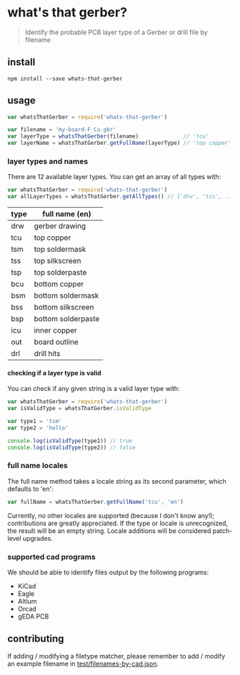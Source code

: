 # what's that gerber?

> Identify the probable PCB layer type of a Gerber or drill file by filename

## install

```shell
npm install --save whats-that-gerber
```

## usage

``` javascript
var whatsThatGerber = require('whats-that-gerber')

var filename = 'my-board-F_Cu.gbr'
var layerType = whatsThatGerber(filename)              // 'tcu'
var layerName = whatsThatGerber.getFullName(layerType) // 'top copper'
```

### layer types and names

There are 12 available layer types. You can get an array of all types with:

``` javascript
var whatsThatGerber = require('whats-that-gerber')
var allLayerTypes = whatsThatGerber.getAllTypes() // ['drw', 'tcu', ...]
```

 type | full name (en)
----- | -------------------
 drw  | gerber drawing
 tcu  | top copper
 tsm  | top soldermask
 tss  | top silkscreen
 tsp  | top solderpaste
 bcu  | bottom copper
 bsm  | bottom soldermask
 bss  | bottom silkscreen
 bsp  | bottom solderpaste
 icu  | inner copper
 out  | board outline
 drl  | drill hits

#### checking if a layer type is valid

You can check if any given string is a valid layer type with:

``` js
var whatsThatGerber = require('whats-that-gerber')
var isValidType = whatsThatGerber.isValidType

var type1 = 'tsm'
var type2 = 'hello'

console.log(isValidType(type1)) // true
console.log(isValidType(type2)) // false
```

### full name locales

The full name method takes a locale string as its second parameter, which defaults to 'en':

``` javascript
var fullName = whatsThatGerber.getFullName('tcu', 'en')
```

Currently, no other locales are supported (because I don't know any!); contributions are greatly appreciated. If the type or locale is unrecognized, the result will be an empty string. Locale additions will be considered patch-level upgrades.

### supported cad programs

We should be able to identify files output by the following programs:

*   KiCad
*   Eagle
*   Altium
*   Orcad
*   gEDA PCB

## contributing

If adding / modifying a filetype matcher, please remember to add / modify an example filename in [test/filenames-by-cad.json](test/filenames-by-cad.json).
